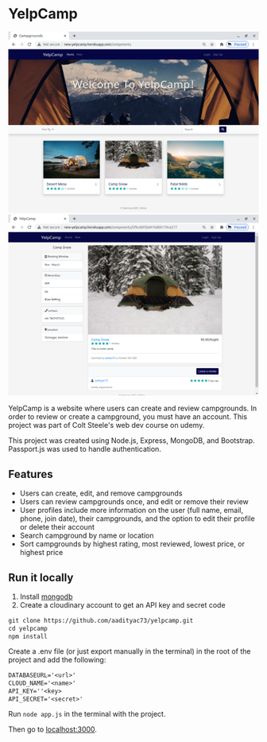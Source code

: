 # YelpCamp

![Image 1](https://raw.githubusercontent.com/aadityac73/yelpcamp/master/screenshots/image1.png)  
![Image 2](https://raw.githubusercontent.com/aadityac73/yelpcamp/master/screenshots/image2.png)  

YelpCamp is a website where users can create and review campgrounds. In order to review or create a campground, you must have an account. This project was part of Colt Steele's web dev course on udemy.  

This project was created using Node.js, Express, MongoDB, and Bootstrap. Passport.js was used to handle authentication.  

## Features
* Users can create, edit, and remove campgrounds
* Users can review campgrounds once, and edit or remove their review
* User profiles include more information on the user (full name, email, phone, join date), their campgrounds, and the option to edit their profile or delete their account
* Search campground by name or location
* Sort campgrounds by highest rating, most reviewed, lowest price, or highest price

## Run it locally
1. Install [mongodb](https://www.mongodb.com/)
2. Create a cloudinary account to get an API key and secret code

```
git clone https://github.com/aadityac73/yelpcamp.git
cd yelpcamp
npm install
```

Create a .env file (or just export manually in the terminal) in the root of the project and add the following:  

```
DATABASEURL='<url>'
CLOUD_NAME='<name>'
API_KEY=''<key>
API_SECRET='<secret>'
```

Run ```node app.js``` in the terminal with the project.  

Then go to [localhost:3000](http://localhost:3000/).
